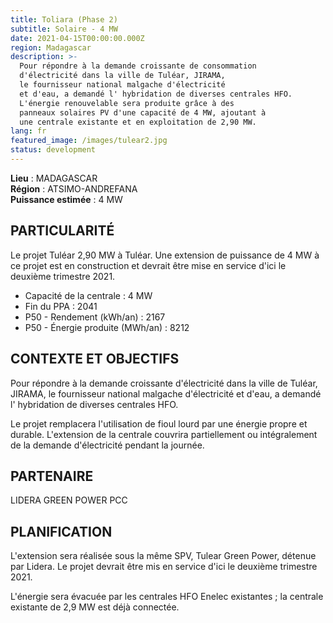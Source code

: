 ```yaml
---
title: Toliara (Phase 2)
subtitle: Solaire - 4 MW
date: 2021-04-15T00:00:00.000Z
region: Madagascar
description: >-
  Pour répondre à la demande croissante de consommation 
  d'électricité dans la ville de Tuléar, JIRAMA,
  le fournisseur national malgache d'électricité
  et d'eau, a demandé l' hybridation de diverses centrales HFO.
  L'énergie renouvelable sera produite grâce à des
  panneaux solaires PV d'une capacité de 4 MW, ajoutant à
  une centrale existante et en exploitation de 2,90 MW.
lang: fr
featured_image: /images/tulear2.jpg
status: development
---
```

**Lieu** : MADAGASCAR<br>
**Région** : ATSIMO-ANDREFANA<br>
**Puissance estimée** : 4 MW<br>

## PARTICULARITÉ

Le projet Tuléar  2,90 MW à Tuléar.
Une extension de puissance de 4 MW à ce projet est en construction et devrait être mise en service d'ici le deuxième trimestre 2021.

* Capacité de la centrale : 4 MW
* Fin du PPA : 2041
* P50 - Rendement (kWh/an) : 2167
* P50 - Énergie produite (MWh/an) : 8212

## CONTEXTE ET OBJECTIFS

Pour répondre à la demande croissante d'électricité dans la ville de Tuléar, JIRAMA, le fournisseur national malgache d'électricité et d'eau, a demandé l' hybridation de diverses centrales HFO.

Le projet remplacera l'utilisation de fioul lourd par une énergie propre et durable. L'extension de la centrale couvrira partiellement ou intégralement de la demande d'électricité pendant la journée.

## PARTENAIRE

LIDERA GREEN POWER PCC

## PLANIFICATION

L'extension sera réalisée sous la même SPV, Tulear Green Power, détenue par Lidera. Le projet devrait être mis en service d'ici le deuxième trimestre 2021.

L'énergie sera évacuée par les centrales HFO Enelec existantes ; la centrale existante de 2,9 MW est déjà connectée.
